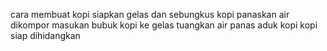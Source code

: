 cara membuat kopi
siapkan gelas dan sebungkus kopi
panaskan air dikompor
masukan bubuk kopi ke gelas
tuangkan air panas 
aduk kopi 
kopi siap dihidangkan